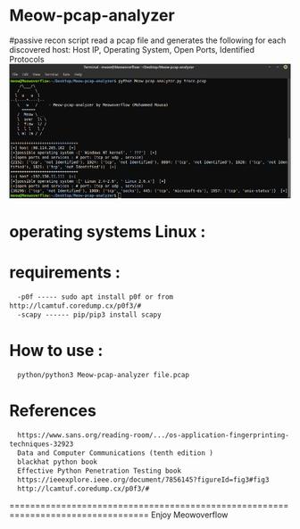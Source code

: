 # Meow-pcap-analyzer
#passive recon script read a pcap file and generates the following for each discovered host:
Host IP, Operating System, Open Ports, Identified Protocols
![image](https://github.com/Meowoverflow/Meow-pcap-analyzer/blob/master/meow.png)

# operating systems Linux :  
# requirements :
      -p0f ----- sudo apt install p0f or from http://lcamtuf.coredump.cx/p0f3/#
      -scapy ------ pip/pip3 install scapy
# How to use  : 
      python/python3 Meow-pcap-analyzer file.pcap
# References
      https://www.sans.org/reading-room/.../os-application-fingerprinting-techniques-32923
      Data and Computer Communications (tenth edition )
      blackhat python book 
      Effective Python Penetration Testing book
      https://ieeexplore.ieee.org/document/7856145?figureId=fig3#fig3
      http://lcamtuf.coredump.cx/p0f3/#
=================================================================================
Enjoy 
  Meowoverflow
